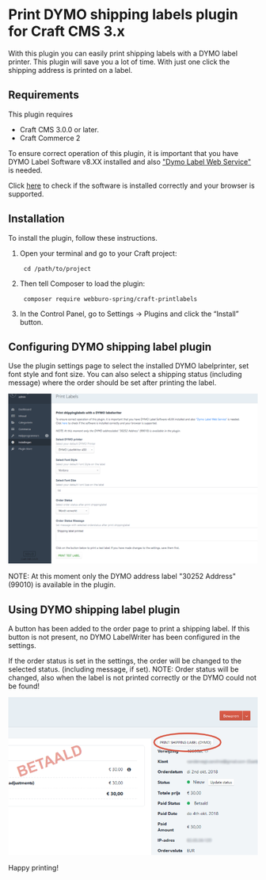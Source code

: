# Print DYMO shipping labels plugin for Craft CMS 3.x

With this plugin you can easily print shipping labels with a DYMO label printer. This plugin will save you a lot of time. With just one click the shipping address is printed on a label.

## Requirements
This plugin requires 
- Craft CMS 3.0.0 or later.
- Craft Commerce 2

To ensure correct operation of this plugin, it is important that you have DYMO Label Software v8.XX installed and also ["Dymo Label Web Service"](http://www.dymo.com/en-US/online-support/dymo-user-guides) is needed. 

Click [here](http://labelwriter.com/software/dls/sdk/samples/js/CheckEnvironment/CheckEnvironment.html) to check if the software is installed correctly and your browser is supported.  

## Installation

To install the plugin, follow these instructions.

1. Open your terminal and go to your Craft project:

        cd /path/to/project

2. Then tell Composer to load the plugin:

        composer require webburo-spring/craft-printlabels

3. In the Control Panel, go to Settings → Plugins and click the “Install” button.

## Configuring DYMO shipping label plugin

Use the plugin settings page to select the installed DYMO labelprinter, set font style and font size.
You can also select a shipping status (including message) where the order should be set after printing the label.

![Screenvid](resources/screenshot_settings.png)

NOTE: At this moment only the DYMO address label "30252 Address" (99010) is available in the plugin.

## Using DYMO shipping label plugin

A button has been added to the order page to print a shipping label. If this button is not present, no DYMO LabelWriter has been configured in the settings.

If the order status is set in the settings, the order will be changed to the selected status. (including message, if set).
NOTE: Order status will be changed, also when the label is not printed correctly or the DYMO could not be found!


![Screenvid](resources/screenshot_order.png)

Happy printing!
